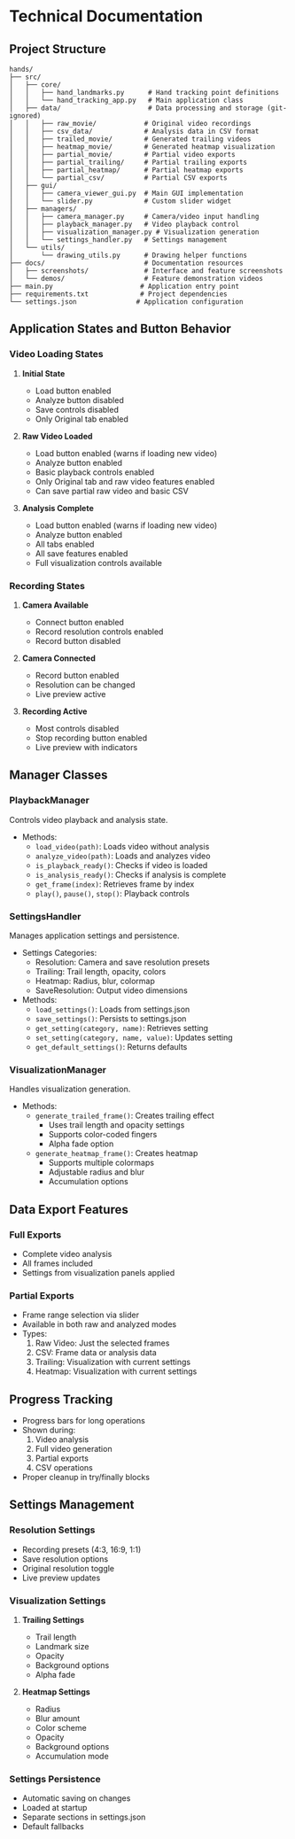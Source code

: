 # Technical Documentation

## Project Structure
```
hands/
├── src/
│   ├── core/
│   │   ├── hand_landmarks.py      # Hand tracking point definitions
│   │   └── hand_tracking_app.py   # Main application class
│   ├── data/                      # Data processing and storage (git-ignored)
│   │   ├── raw_movie/            # Original video recordings
│   │   ├── csv_data/             # Analysis data in CSV format
│   │   ├── trailed_movie/        # Generated trailing videos
│   │   ├── heatmap_movie/        # Generated heatmap visualization
│   │   ├── partial_movie/        # Partial video exports
│   │   ├── partial_trailing/     # Partial trailing exports
│   │   ├── partial_heatmap/      # Partial heatmap exports
│   │   └── partial_csv/          # Partial CSV exports
│   ├── gui/
│   │   ├── camera_viewer_gui.py  # Main GUI implementation
│   │   └── slider.py             # Custom slider widget
│   ├── managers/
│   │   ├── camera_manager.py     # Camera/video input handling
│   │   ├── playback_manager.py   # Video playback control
│   │   ├── visualization_manager.py # Visualization generation
│   │   └── settings_handler.py   # Settings management
│   └── utils/
│       └── drawing_utils.py      # Drawing helper functions
├── docs/                         # Documentation resources
│   ├── screenshots/              # Interface and feature screenshots
│   └── demos/                    # Feature demonstration videos
├── main.py                      # Application entry point
├── requirements.txt             # Project dependencies
└── settings.json               # Application configuration
```

## Application States and Button Behavior

### Video Loading States
1. **Initial State**
   - Load button enabled
   - Analyze button disabled
   - Save controls disabled
   - Only Original tab enabled

2. **Raw Video Loaded**
   - Load button enabled (warns if loading new video)
   - Analyze button enabled
   - Basic playback controls enabled
   - Only Original tab and raw video features enabled
   - Can save partial raw video and basic CSV

3. **Analysis Complete**
   - Load button enabled (warns if loading new video)
   - Analyze button enabled
   - All tabs enabled
   - All save features enabled
   - Full visualization controls available

### Recording States
1. **Camera Available**
   - Connect button enabled
   - Record resolution controls enabled
   - Record button disabled

2. **Camera Connected**
   - Record button enabled
   - Resolution can be changed
   - Live preview active

3. **Recording Active**
   - Most controls disabled
   - Stop recording button enabled
   - Live preview with indicators

## Manager Classes

### PlaybackManager
Controls video playback and analysis state.
- Methods:
  - `load_video(path)`: Loads video without analysis
  - `analyze_video(path)`: Loads and analyzes video
  - `is_playback_ready()`: Checks if video is loaded
  - `is_analysis_ready()`: Checks if analysis is complete
  - `get_frame(index)`: Retrieves frame by index
  - `play()`, `pause()`, `stop()`: Playback controls

### SettingsHandler
Manages application settings and persistence.
- Settings Categories:
  - Resolution: Camera and save resolution presets
  - Trailing: Trail length, opacity, colors
  - Heatmap: Radius, blur, colormap
  - SaveResolution: Output video dimensions
- Methods:
  - `load_settings()`: Loads from settings.json
  - `save_settings()`: Persists to settings.json
  - `get_setting(category, name)`: Retrieves setting
  - `set_setting(category, name, value)`: Updates setting
  - `get_default_settings()`: Returns defaults

### VisualizationManager
Handles visualization generation.
- Methods:
  - `generate_trailed_frame()`: Creates trailing effect
    - Uses trail length and opacity settings
    - Supports color-coded fingers
    - Alpha fade option
  - `generate_heatmap_frame()`: Creates heatmap
    - Supports multiple colormaps
    - Adjustable radius and blur
    - Accumulation options

## Data Export Features

### Full Exports
- Complete video analysis
- All frames included
- Settings from visualization panels applied

### Partial Exports
- Frame range selection via slider
- Available in both raw and analyzed modes
- Types:
  1. Raw Video: Just the selected frames
  2. CSV: Frame data or analysis data
  3. Trailing: Visualization with current settings
  4. Heatmap: Visualization with current settings

## Progress Tracking
- Progress bars for long operations
- Shown during:
  1. Video analysis
  2. Full video generation
  3. Partial exports
  4. CSV operations
- Proper cleanup in try/finally blocks

## Settings Management

### Resolution Settings
- Recording presets (4:3, 16:9, 1:1)
- Save resolution options
- Original resolution toggle
- Live preview updates

### Visualization Settings
1. **Trailing Settings**
   - Trail length
   - Landmark size
   - Opacity
   - Background options
   - Alpha fade

2. **Heatmap Settings**
   - Radius
   - Blur amount
   - Color scheme
   - Opacity
   - Background options
   - Accumulation mode

### Settings Persistence
- Automatic saving on changes
- Loaded at startup
- Separate sections in settings.json
- Default fallbacks 